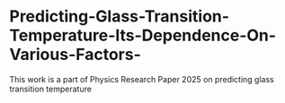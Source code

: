 # Predicting-Glass-Transition-Temperature-Its-Dependence-On-Various-Factors-
This work is a part of Physics Research Paper 2025 on predicting glass transition temperature 
